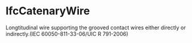 IfcCatenaryWire
===============
Longtitudinal wire supporting the grooved contact wires either directly or
indirectly.(IEC 60050-811-33-06/UIC R 791-2006)


